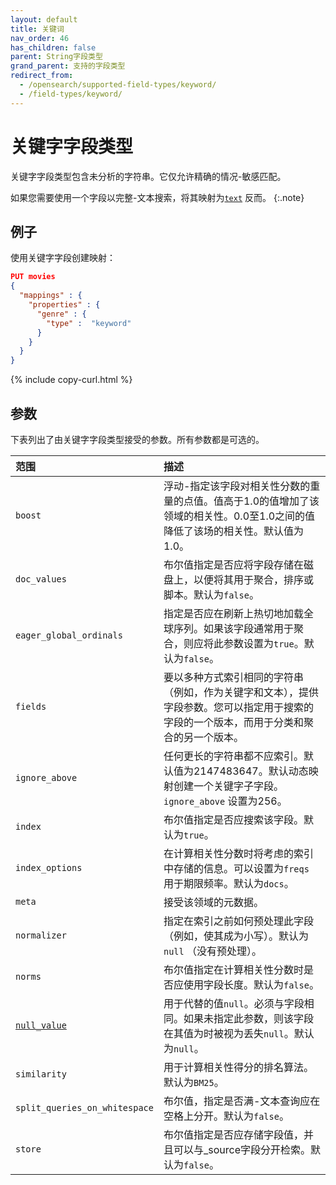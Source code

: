 ```yaml
---
layout: default
title: 关键词
nav_order: 46
has_children: false
parent: String字段类型
grand_parent: 支持的字段类型
redirect_from:
  - /opensearch/supported-field-types/keyword/
  - /field-types/keyword/
---
```


# 关键字字段类型

关键字字段类型包含未分析的字符串。它仅允许精确的情况-敏感匹配。

如果您需要使用一个字段以完整-文本搜索，将其映射为[`text`]({{site.url}}{{site.baseurl}}/opensearch/supported-field-types/text/) 反而。
{:.note}

## 例子

使用关键字字段创建映射：

```json
PUT movies
{
  "mappings" : {
    "properties" : {
      "genre" : {
        "type" :  "keyword"
      }
    }
  }
}
```
{% include copy-curl.html %}

## 参数

下表列出了由关键字字段类型接受的参数。所有参数都是可选的。

范围| 描述
:--- | :--- 
`boost` | 浮动-指定该字段对相关性分数的重量的点值。值高于1.0的值增加了该领域的相关性。0.0至1.0之间的值降低了该场的相关性。默认值为1.0。
`doc_values` | 布尔值指定是否应将字段存储在磁盘上，以便将其用于聚合，排序或脚本。默认为`false`。
`eager_global_ordinals` | 指定是否应在刷新上热切地加载全球序列。如果该字段通常用于聚合，则应将此参数设置为`true`。默认为`false`。
`fields` | 要以多种方式索引相同的字符串（例如，作为关键字和文本），提供字段参数。您可以指定用于搜索的字段的一个版本，而用于分类和聚合的另一个版本。
`ignore_above` | 任何更长的字符串都不应索引。默认值为2147483647。默认动态映射创建一个关键字子字段。`ignore_above` 设置为256。
`index` | 布尔值指定是否应搜索该字段。默认为`true`。
`index_options` | 在计算相关性分数时将考虑的索引中存储的信息。可以设置为`freqs` 用于期限频率。默认为`docs`。
`meta` | 接受该领域的元数据。
`normalizer` | 指定在索引之前如何预处理此字段（例如，使其成为小写）。默认为`null` （没有预处理）。
`norms` | 布尔值指定在计算相关性分数时是否应使用字段长度。默认为`false`。
[`null_value`]({{site.url}}{{site.baseurl}}/opensearch/supported-field-types/index#null-value) | 用于代替的值`null`。必须与字段相同。如果未指定此参数，则该字段在其值为时被视为丢失`null`。默认为`null`。
`similarity` | 用于计算相关性得分的排名算法。默认为`BM25`。
`split_queries_on_whitespace` | 布尔值，指定是否满-文本查询应在空格上分开。默认为`false`。
`store` | 布尔值指定是否应存储字段值，并且可以与_source字段分开检索。默认为`false`。

